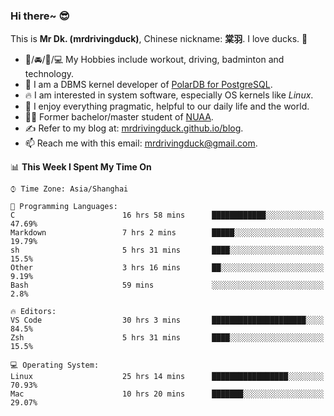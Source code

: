 ### Hi there~ 😎

This is **Mr Dk. (mrdrivingduck)**, Chinese nickname: **棠羽**. I love ducks. 🦆

- 💪/🚘/🏸/💻 My Hobbies include workout, driving, badminton and technology.
- 🍊 I am a DBMS kernel developer of [PolarDB for PostgreSQL](https://github.com/ApsaraDB/PolarDB-for-PostgreSQL).
- 🔥 I am interested in system software, especially OS kernels like *Linux*.
- 🔧 I enjoy everything pragmatic, helpful to our daily life and the world.
- 👨‍🎓 Former bachelor/master student of [NUAA](https://en.wikipedia.org/wiki/Nanjing_University_of_Aeronautics_and_Astronautics).
- ✍ Refer to my blog at: [mrdrivingduck.github.io/blog](https://www.mrdrivingduck.cn/blog/#/).
- 📫 Reach me with this email: [mrdrivingduck@gmail.com](mailto:mrdrivingduck@gmail.com).

<!--START_SECTION:waka-->
📊 **This Week I Spent My Time On** 

```text
⌚︎ Time Zone: Asia/Shanghai

💬 Programming Languages: 
C                        16 hrs 58 mins      ████████████░░░░░░░░░░░░░   47.69% 
Markdown                 7 hrs 2 mins        █████░░░░░░░░░░░░░░░░░░░░   19.79% 
sh                       5 hrs 31 mins       ████░░░░░░░░░░░░░░░░░░░░░   15.5% 
Other                    3 hrs 16 mins       ██░░░░░░░░░░░░░░░░░░░░░░░   9.19% 
Bash                     59 mins             ░░░░░░░░░░░░░░░░░░░░░░░░░   2.8%

🔥 Editors: 
VS Code                  30 hrs 3 mins       █████████████████████░░░░   84.5% 
Zsh                      5 hrs 31 mins       ████░░░░░░░░░░░░░░░░░░░░░   15.5%

💻 Operating System: 
Linux                    25 hrs 14 mins      █████████████████░░░░░░░░   70.93% 
Mac                      10 hrs 20 mins      ███████░░░░░░░░░░░░░░░░░░   29.07%

```


<!--END_SECTION:waka-->

<!-- ![Mr Dk.'s GitHub Stats](https://github-readme-stats.vercel.app/api?username=mrdrivingduck&count_private&show_icons=true&theme=buefy) -->

<!-- ![Most Used Languages](https://github-readme-stats.vercel.app/api/top-langs/?username=mrdrivingduck&exclude_repo=mips32-CPU,snort-tcp-socket&theme=buefy&layout=compact&langs_count=10) -->


<!--
**mrdrivingduck/mrdrivingduck** is a ✨ _special_ ✨ repository because its `README.md` (this file) appears on your GitHub profile.

Here are some ideas to get you started:

- 🔭 I’m currently working on ...
- 🌱 I’m currently learning ...
- 👯 I’m looking to collaborate on ...
- 🤔 I’m looking for help with ...
- 💬 Ask me about ...
- 📫 How to reach me: ...
- 😄 Pronouns: ...
- ⚡ Fun fact: ...
-->
